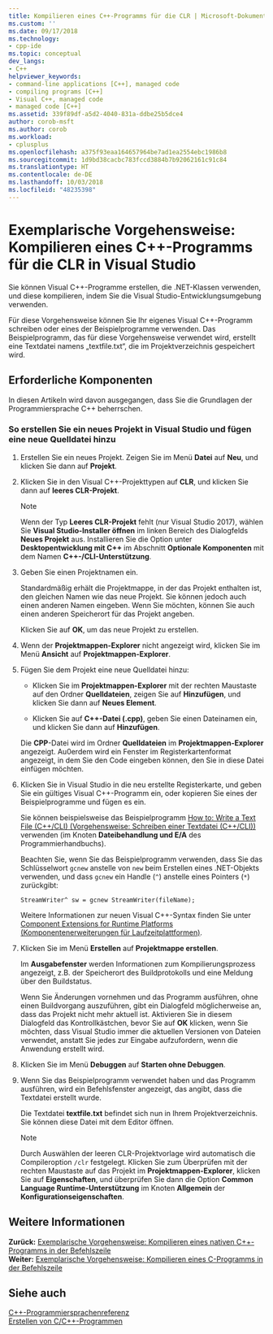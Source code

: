 ```yaml
---
title: Kompilieren eines C++-Programms für die CLR | Microsoft-Dokumentation
ms.custom: ''
ms.date: 09/17/2018
ms.technology:
- cpp-ide
ms.topic: conceptual
dev_langs:
- C++
helpviewer_keywords:
- command-line applications [C++], managed code
- compiling programs [C++]
- Visual C++, managed code
- managed code [C++]
ms.assetid: 339f89df-a5d2-4040-831a-ddbe25b5dce4
author: corob-msft
ms.author: corob
ms.workload:
- cplusplus
ms.openlocfilehash: a375f93eaa164657964be7ad1ea2554ebc1986b8
ms.sourcegitcommit: 1d9bd38cacbc783fccd3884b7b92062161c91c84
ms.translationtype: HT
ms.contentlocale: de-DE
ms.lasthandoff: 10/03/2018
ms.locfileid: "48235398"
---
```

# <a name="walkthrough-compiling-a-c-program-that-targets-the-clr-in-visual-studio"></a>Exemplarische Vorgehensweise: Kompilieren eines C++-Programms für die CLR in Visual Studio

Sie können Visual C++-Programme erstellen, die .NET-Klassen verwenden, und diese kompilieren, indem Sie die Visual Studio-Entwicklungsumgebung verwenden.  
  
Für diese Vorgehensweise können Sie Ihr eigenes Visual C++-Programm schreiben oder eines der Beispielprogramme verwenden. Das Beispielprogramm, das für diese Vorgehensweise verwendet wird, erstellt eine Textdatei namens „textfile.txt“, die im Projektverzeichnis gespeichert wird.  
  
## <a name="prerequisites"></a>Erforderliche Komponenten  

In diesen Artikeln wird davon ausgegangen, dass Sie die Grundlagen der Programmiersprache C++ beherrschen.  
  
### <a name="to-create-a-new-project-in-visual-studio-and-add-a-new-source-file"></a>So erstellen Sie ein neues Projekt in Visual Studio und fügen eine neue Quelldatei hinzu  
  
1. Erstellen Sie ein neues Projekt. Zeigen Sie im Menü **Datei** auf **Neu**, und klicken Sie dann auf **Projekt**.  
  
1. Klicken Sie in den Visual C++-Projekttypen auf **CLR**, und klicken Sie dann auf **leeres CLR-Projekt**.  

   > [!NOTE]
   > Wenn der Typ **Leeres CLR-Projekt** fehlt (nur Visual Studio 2017), wählen Sie **Visual Studio-Installer öffnen** im linken Bereich des Dialogfelds **Neues Projekt** aus. Installieren Sie die Option unter **Desktopentwicklung mit C++** im Abschnitt **Optionale Komponenten** mit dem Namen **C++-/CLI-Unterstützung**.<br/>
  
1. Geben Sie einen Projektnamen ein.  
  
    Standardmäßig erhält die Projektmappe, in der das Projekt enthalten ist, den gleichen Namen wie das neue Projekt. Sie können jedoch auch einen anderen Namen eingeben. Wenn Sie möchten, können Sie auch einen anderen Speicherort für das Projekt angeben.  
  
    Klicken Sie auf **OK**, um das neue Projekt zu erstellen.  
  
1. Wenn der **Projektmappen-Explorer** nicht angezeigt wird, klicken Sie im Menü **Ansicht** auf **Projektmappen-Explorer**.  
  
1. Fügen Sie dem Projekt eine neue Quelldatei hinzu:  
  
    - Klicken Sie im **Projektmappen-Explorer** mit der rechten Maustaste auf den Ordner **Quelldateien**, zeigen Sie auf **Hinzufügen**, und klicken Sie dann auf **Neues Element**.  
  
    - Klicken Sie auf **C++-Datei (.cpp)**, geben Sie einen Dateinamen ein, und klicken Sie dann auf **Hinzufügen**.  
  
    Die **CPP**-Datei wird im Ordner **Quelldateien** im **Projektmappen-Explorer** angezeigt. Au0erdem wird ein Fenster im Registerkartenformat angezeigt, in dem Sie den Code eingeben können, den Sie in diese Datei einfügen möchten.  
  
1. Klicken Sie in Visual Studio in die neu erstellte Registerkarte, und geben Sie ein gültiges Visual C++-Programm ein, oder kopieren Sie eines der Beispielprogramme und fügen es ein.  
  
    Sie können beispielsweise das Beispielprogramm [How to: Write a Text File (C++/CLI) (Vorgehensweise: Schreiben einer Textdatei (C++/CLI))](../dotnet/how-to-write-a-text-file-cpp-cli.md) verwenden (im Knoten **Dateibehandlung und E/A** des Programmierhandbuchs).  
  
    Beachten Sie, wenn Sie das Beispielprogramm verwenden, dass Sie das Schlüsselwort `gcnew` anstelle von `new` beim Erstellen eines .NET-Objekts verwenden, und dass `gcnew` ein Handle (`^`) anstelle eines Pointers (`*`) zurückgibt:  
  
    `StreamWriter^ sw = gcnew StreamWriter(fileName);`  
  
    Weitere Informationen zur neuen Visual C++-Syntax finden Sie unter [Component Extensions for Runtime Platforms (Komponentenerweiterungen für Laufzeitplattformen)](../windows/component-extensions-for-runtime-platforms.md).  
  
1. Klicken Sie im Menü **Erstellen** auf **Projektmappe erstellen**.  
  
    Im **Ausgabefenster** werden Informationen zum Kompilierungsprozess angezeigt, z.B. der Speicherort des Buildprotokolls und eine Meldung über den Buildstatus.  
  
    Wenn Sie Änderungen vornehmen und das Programm ausführen, ohne einen Buildvorgang auszuführen, gibt ein Dialogfeld möglicherweise an, dass das Projekt nicht mehr aktuell ist. Aktivieren Sie in diesem Dialogfeld das Kontrollkästchen, bevor Sie auf **OK** klicken, wenn Sie möchten, dass Visual Studio immer die aktuellen Versionen von Dateien verwendet, anstatt Sie jedes zur Eingabe aufzufordern, wenn die Anwendung erstellt wird.  
  
1. Klicken Sie im Menü **Debuggen** auf **Starten ohne Debuggen**.  
  
1. Wenn Sie das Beispielprogramm verwendet haben und das Programm ausführen, wird ein Befehlsfenster angezeigt, das angibt, dass die Textdatei erstellt wurde.  
  
    Die Textdatei **textfile.txt** befindet sich nun in Ihrem Projektverzeichnis. Sie können diese Datei mit dem Editor öffnen.  
  
    > [!NOTE]
    > Durch Auswählen der leeren CLR-Projektvorlage wird automatisch die Compileroption `/clr` festgelegt. Klicken Sie zum Überprüfen mit der rechten Maustaste auf das Projekt im **Projektmappen-Explorer**, klicken Sie auf **Eigenschaften**, und überprüfen Sie dann die Option **Common Language Runtime-Unterstützung** im Knoten **Allgemein** der **Konfigurationseigenschaften**.  
  
## <a name="whats-next"></a>Weitere Informationen 

**Zurück:** [Exemplarische Vorgehensweise: Kompilieren eines nativen C++-Programms in der Befehlszeile](../build/walkthrough-compiling-a-native-cpp-program-on-the-command-line.md)<br/>
**Weiter:** [Exemplarische Vorgehensweise: Kompilieren eines C-Programms in der Befehlszeile](../build/walkthrough-compile-a-c-program-on-the-command-line.md)<br/>
  
## <a name="see-also"></a>Siehe auch  

[C++-Programmiersprachenreferenz](../cpp/cpp-language-reference.md)<br/>
[Erstellen von C/C++-Programmen](../build/building-c-cpp-programs.md)<br/>
